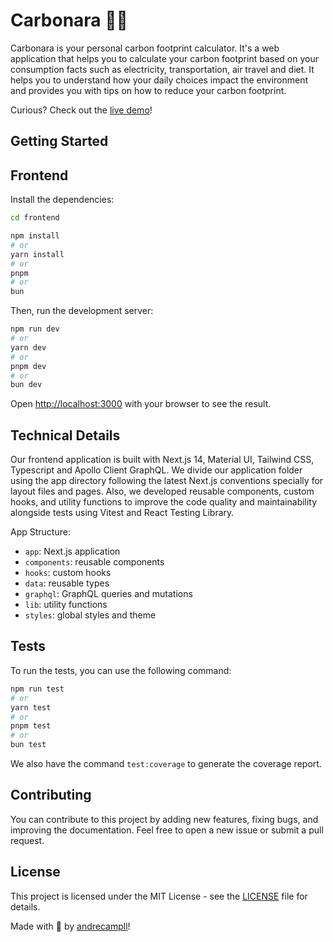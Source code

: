 # Carbonara 🍝🍃
Carbonara is your personal carbon footprint calculator. It's a web application that helps you to calculate your carbon footprint based on your consumption facts such as electricity, transportation, air travel and diet. It helps you to understand how your daily choices impact the environment and provides you with tips on how to reduce your carbon footprint.

Curious? Check out the [live demo](https://carbonara-jet.vercel.app/)!

## Getting Started
## Frontend
Install the dependencies:

```bash
cd frontend

npm install
# or
yarn install
# or
pnpm
# or
bun
```

Then, run the development server:

```bash
npm run dev
# or
yarn dev
# or
pnpm dev
# or
bun dev
```

Open [http://localhost:3000](http://localhost:3000) with your browser to see the result.

## Technical Details
Our frontend application is built with Next.js 14, Material UI, Tailwind CSS, Typescript and Apollo Client GraphQL. We divide our application folder using the app directory following the latest Next.js conventions specially for layout files and pages. Also, we developed reusable components, custom hooks, and utility functions to improve the code quality and maintainability alongside tests using Vitest and React Testing Library.

App Structure:
- `app`: Next.js application
- `components`: reusable components
- `hooks`: custom hooks
- `data`: reusable types
- `graphql`: GraphQL queries and mutations
- `lib`: utility functions
- `styles`: global styles and theme

## Tests
To run the tests, you can use the following command:

```bash
npm run test
# or
yarn test
# or
pnpm test
# or
bun test
```

We also have the command `test:coverage` to generate the coverage report.

## Contributing

You can contribute to this project by adding new features, fixing bugs, and improving the documentation. Feel free to open a new issue or submit a pull request.

## License
This project is licensed under the MIT License - see the [LICENSE](../LICENSE) file for details.

Made with 💜 by [andrecampll](https://github.com/andrecampll)!
